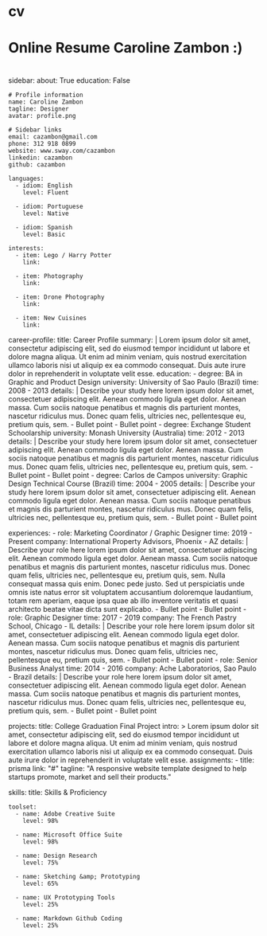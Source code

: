 # cv
#
# Online Resume Caroline Zambon :)
#

sidebar:
    about: True
    education: False
    
    
    # Profile information
    name: Caroline Zambon
    tagline: Designer
    avatar: profile.png
    
    # Sidebar links
    email: cazambon@gmail.com
    phone: 312 918 0899
    website: www.sway.com/cazambon
    linkedin: cazambon
    github: cazambon
    
    languages:
      - idiom: English
        level: Fluent
      
      - idiom: Portuguese
        level: Native
        
      - idiom: Spanish
        level: Basic
        
    interests:
      - item: Lego / Harry Potter
        link:
        
      - item: Photography
        link:
        
      - item: Drone Photography
        link:
        
      - item: New Cuisines
        link:

career-profile:
    title: Career Profile
    summary: |
      Lorem ipsum dolor sit amet, consectetur adipiscing elit, sed do eiusmod
      tempor incididunt ut labore et dolore magna aliqua. Ut enim ad minim veniam,
      quis nostrud exercitation ullamco laboris nisi ut aliquip ex ea commodo 
      consequat. Duis aute irure dolor in reprehenderit in voluptate velit esse.
education:
    - degree: BA in Graphic and Product Design
      university: University of Sao Paulo (Brazil)
      time: 2008 - 2013
      details: |
        Describe your study here lorem ipsum dolor sit amet, consectetuer
        adipiscing elit. Aenean commodo ligula eget dolor. Aenean massa. Cum
        sociis natoque penatibus et magnis dis parturient montes, nascetur
        ridiculus mus. Donec quam felis, ultricies nec, pellentesque eu,
        pretium quis, sem.
          - Bullet point
          - Bullet point
    - degree: Exchange Student Schoolarship
      university: Monash University (Australia)
      time: 2012 - 2013
      details: |
        Describe your study here lorem ipsum dolor sit amet, consectetuer
        adipiscing elit. Aenean commodo ligula eget dolor. Aenean massa. Cum
        sociis natoque penatibus et magnis dis parturient montes, nascetur
        ridiculus mus. Donec quam felis, ultricies nec, pellentesque eu,
        pretium quis, sem.
          - Bullet point
          - Bullet point
    - degree: Carlos de Campos
      university: Graphic Design Technical Course (Brazil)
      time: 2004 - 2005
      details: |
        Describe your study here lorem ipsum dolor sit amet, consectetuer
        adipiscing elit. Aenean commodo ligula eget dolor. Aenean massa. Cum
        sociis natoque penatibus et magnis dis parturient montes, nascetur
        ridiculus mus. Donec quam felis, ultricies nec, pellentesque eu,
        pretium quis, sem.
          - Bullet point
          - Bullet point
          
experiences:
    - role: Marketing Coordinator / Graphic Designer
      time: 2019 - Present
      company: International Property Advisors, Phoenix - AZ
      details: |
        Describe your role here lorem ipsum dolor sit amet, consectetuer
        adipiscing elit. Aenean commodo ligula eget dolor. Aenean massa.
        Cum sociis natoque penatibus et magnis dis parturient montes,
        nascetur ridiculus mus. Donec quam felis, ultricies nec,
        pellentesque eu, pretium quis, sem. Nulla consequat massa quis
        enim. Donec pede justo. Sed ut perspiciatis unde omnis iste natus
        error sit voluptatem accusantium doloremque laudantium, totam rem
        aperiam, eaque ipsa quae ab illo inventore veritatis et quasi
        architecto beatae vitae dicta sunt explicabo.
          - Bullet point
          - Bullet point
    - role: Graphic Designer
      time: 2017 - 2019
      company: The French Pastry School, Chicago - IL
      details: |
        Describe your role here lorem ipsum dolor sit amet, consectetuer
        adipiscing elit. Aenean commodo ligula eget dolor. Aenean massa.
        Cum sociis natoque penatibus et magnis dis parturient montes,
        nascetur ridiculus mus. Donec quam felis, ultricies nec,
        pellentesque eu, pretium quis, sem.
          - Bullet point
          - Bullet point
    - role: Senior Business Analyst
      time: 2014 - 2016
      company: Ache Laboratorios, Sao Paulo - Brazil
      details: |
        Describe your role here lorem ipsum dolor sit amet, consectetuer
        adipiscing elit. Aenean commodo ligula eget dolor. Aenean massa.
        Cum sociis natoque penatibus et magnis dis parturient montes,
        nascetur ridiculus mus. Donec quam felis, ultricies nec,
        pellentesque eu, pretium quis, sem.
          - Bullet point
          - Bullet point
          
projects:
    title: College Graduation Final Project
    intro: >
      Lorem ipsum dolor sit amet, consectetur adipiscing elit, sed do eiusmod
      tempor incididunt ut labore et dolore magna aliqua. Ut enim ad minim veniam,
      quis nostrud exercitation ullamco laboris nisi ut aliquip ex ea commodo 
      consequat. Duis aute irure dolor in reprehenderit in voluptate velit esse.
    assignments:
      - title: prisma
        link: "#"
        tagline: "A responsive website template designed to help startups promote, market and sell their products."
        
skills:
    title: Skills &amp; Proficiency

    toolset:
      - name: Adobe Creative Suite
        level: 98%

      - name: Microsoft Office Suite
        level: 98%

      - name: Design Research
        level: 75%

      - name: Sketching &amp; Prototyping
        level: 65%

      - name: UX Prototyping Tools
        level: 25%

      - name: Markdown Github Coding
        level: 25%
